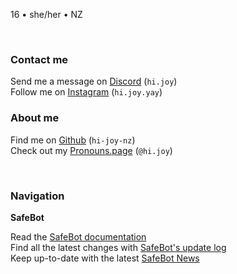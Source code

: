 <link href="style.css" rel="stylesheet">
<link rel="shortcut icon" type="image/x-icon" href="SafeBot/icon.ico">

16 • she/her • NZ 

<br>

<h3>Contact me</h3>

Send me a message on [Discord](https://discord.com/users/524064761525305344) (`hi.joy`) <br>
Follow me on [Instagram](https://www.instagram.com/hi.joy.yay/) (`hi.joy.yay`)

<h3>About me</h3>

Find me on [Github](https://github.com/hi-joy-nz) (`hi-joy-nz`) <br>
Check out my [Pronouns.page](https://en.pronouns.page/@hi.joy) (`@hi.joy`)

<br>

<h3>Navigation</h3>

<b>SafeBot</b>

Read the [SafeBot documentation](https://hi-joy-nz.github.io/SafeBot/Docs) <br>
Find all the latest changes with [SafeBot's update log](https://hi-joy-nz.github.io/SafeBot/Updates) <br>
Keep up-to-date with the latest [SafeBot News](https://hi-joy-nz.github.io/SafeBot/News)
